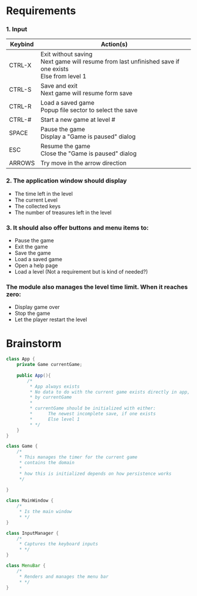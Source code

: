 # Requirements

### 1. Input

| Keybind | Action(s)                                                                                                   |
|---------|-------------------------------------------------------------------------------------------------------------|
| CTRL-X  | Exit without saving<br/>Next game will resume from last unfinished save if one exists<br/>Else from level 1 |
| CTRL-S  | Save and exit<br/>Next game will resume form save                                                           |
| CTRL-R  | Load a saved game<br/>Popup file sector to select the save                                                  |
| CTRL-#  | Start a new game at level #                                                                                 |
| SPACE   | Pause the game<br/>Display a "Game is paused" dialog                                                        |
| ESC     | Resume the game<br/>Close the "Game is paused" dialog                                                       |
| ARROWS  | Try move in the arrow direction                                                                             |

### 2. The application window should display
- The time left in the level
- The current Level
- The collected keys
- The number of treasures left in the level

### 3. It should also offer buttons and menu items to:
- Pause the game
- Exit the game
- Save the game
- Load a saved game
- Open a help page
- Load a level (Not a requirement but is kind of needed?)

### The module also manages the level time limit. When it reaches zero:
- Display game over
- Stop the game
- Let the player restart the level

# Brainstorm

```java
class App {
    private Game currentGame;
    
    public App(){
        /*
         * App always exists
         * No data to do with the current game exists directly in app, instead current game data should be handled
         * by currentGame
         * 
         * currentGame should be initialized with either:
         *      The newest incomplete save, if one exists
         *      Else level 1
         * */
    }
}

class Game {
    /*
     * This manages the timer for the current game
     * contains the domain
     * 
     * how this is initialized depends on how persistence works
     */
     
}

class MainWindow {
    /*
     * Is the main window
     * */
}

class InputManager {
    /*
     * Captures the keyboard inputs
     * */
}

class MenuBar {
    /*
     * Renders and manages the menu bar
     * */
}
```